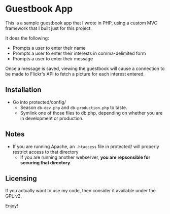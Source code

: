 
# Guestbook App

This is a sample guestbook app that I wrote in PHP, using a custom MVC framework that I built just for this project.

It does the following:

- Prompts a user to enter their name
- Prompts a user to enter their interests in comma-delimited form
- Prompts a user to enter their message

Once a message is saved, viewing the guestbook will cause a connection to be made to Flickr's API to fetch a picture for each interest entered.

## Installation

- Go into protected/config/
   - Season `db-dev.php` and `db-production.php` to taste.
   - Symlink one of those files to db.php, depending on whether you are in development or production.

## Notes

- If you are running Apache, an `.htaccess` file in protected/ will properly restrict access to that directory
   - If you are running another webserver, **you are repsonsible for securing that directory**.

## Licensing

If you actually want to use my code, then consider it available under the GPL v2.

Enjoy!





